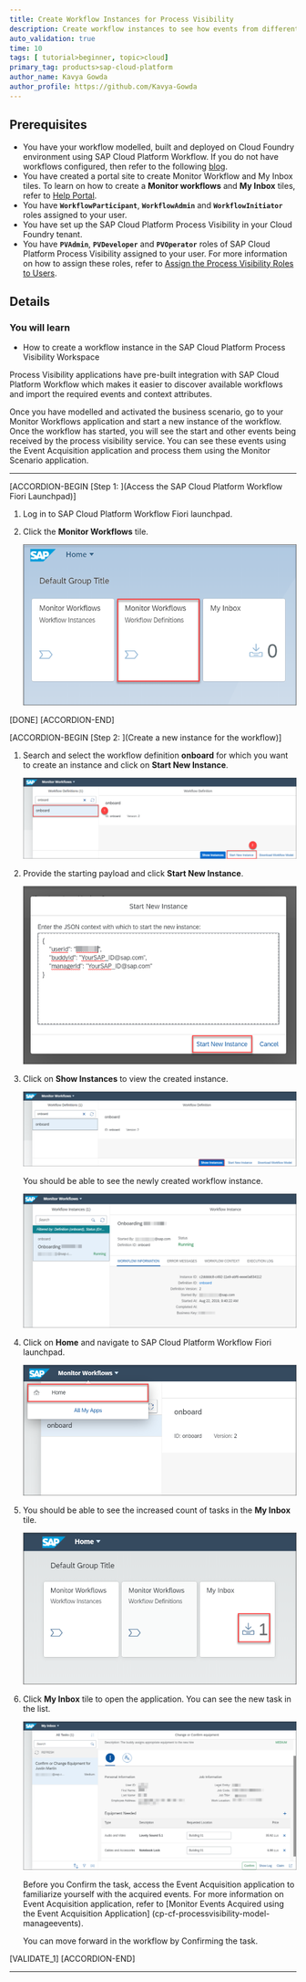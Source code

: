 ```yaml
---
title: Create Workflow Instances for Process Visibility
description: Create workflow instances to see how events from different types of workflow activities combine to provide an overview to analyze the progress and identify inefficiencies in the workflow.
auto_validation: true
time: 10
tags: [ tutorial>beginner, topic>cloud]
primary_tag: products>sap-cloud-platform
author_name: Kavya Gowda
author_profile: https://github.com/Kavya-Gowda
---
```


## Prerequisites
 - You have your workflow modelled, built and deployed on Cloud Foundry environment using SAP Cloud Platform Workflow. If you do not have workflows configured, then refer to the following [blog](https://blogs.sap.com/2019/05/20/sap-cloud-platform-workflow-sample-application-in-cloud-foundry/).
 - You have created a portal site to create Monitor Workflow and My Inbox tiles. To learn on how to create a **Monitor workflows** and **My Inbox** tiles, refer to [Help Portal](https://help.sap.com/viewer/e157c391253b4ecd93647bf232d18a83/Cloud/en-US/97c079f9317c42bba31cc9ca9d4cc7c3.html).
 - You have **`WorkflowParticipant`**, **`WorkflowAdmin`** and **`WorkflowInitiator`** roles assigned to your user.
 - You have set up the SAP Cloud Platform Process Visibility in your Cloud Foundry tenant.
 - You have **`PVAdmin`**, **`PVDeveloper`** and **`PVOperator`** roles of SAP Cloud Platform Process Visibility assigned to your user. For more information on how to assign these roles, refer to [Assign the Process Visibility Roles to Users](cp-cf-processvisibility-setup-assignroles).

## Details
### You will learn
  - How to create a workflow instance in the SAP Cloud Platform Process Visibility Workspace

Process Visibility applications have pre-built integration with SAP Cloud Platform Workflow which makes it easier to discover available workflows and import the required events and context attributes.

Once you have modelled and activated the business scenario, go to your Monitor Workflows application and start a new instance of the workflow. Once the workflow has started, you will see the start and other events being received by the process visibility service. You can see these events using the Event Acquisition application and process them using the Monitor Scenario application.

---

[ACCORDION-BEGIN [Step 1: ](Access the SAP Cloud Platform Workflow Fiori Launchpad)]

1. Log in to SAP Cloud Platform Workflow Fiori launchpad.

2. Click the **Monitor Workflows** tile.

    ![Fiori Launchpad window](FLP.png)


[DONE]
[ACCORDION-END]

[ACCORDION-BEGIN [Step 2: ](Create a new instance for the workflow)]

1. Search and select the workflow definition **onboard** for which you want to create an instance and click on **Start New Instance**.

    ![New instance creation](Start-New-Instance-03.png)

2. Provide the starting payload and click **Start New Instance**.

    ![Payload](Payload-04.png)

3. Click on **Show Instances** to view the created instance.

    ![Show instances](Show-Instance-05.png)

    You should be able to see the newly created workflow instance.

    ![Show instance details](Show-instances-06.png)

4. Click on **Home** and navigate to SAP Cloud Platform Workflow Fiori launchpad.

    ![Home screen](Home-07.png)

5. You should be able to see the increased count of tasks in the **My Inbox** tile.

    ![My Inbox tile](MyInbox-08.png)

6. Click **My Inbox** tile to open the application. You can see the new task in the list.

    ![New task](Task-09.png)

    Before you Confirm the task, access the Event Acquisition application to familiarize yourself with the acquired events. For more information on Event Acquisition application, refer to [Monitor Events Acquired using the Event Acquisition Application] (cp-cf-processvisibility-model-manageevents).

    You can move forward in the workflow by Confirming the task.

[VALIDATE_1]
[ACCORDION-END]


---
